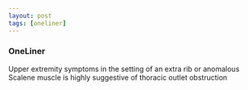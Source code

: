 ```yaml
---
layout: post
tags: [oneliner]
---
```



### OneLiner

Upper extremity symptoms in the setting of an extra rib or anomalous Scalene muscle is highly suggestive of thoracic outlet obstruction
